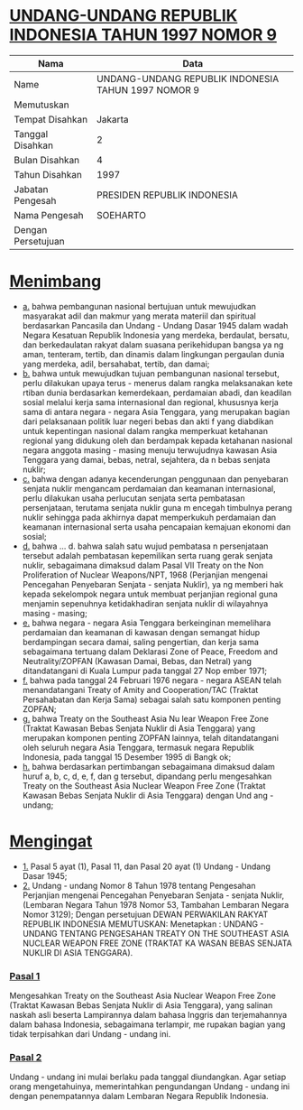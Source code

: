 # [UNDANG-UNDANG REPUBLIK INDONESIA TAHUN 1997 NOMOR 9](http://example.org/legal/document/uu/1997/9)

| Nama | Data |
| ------ | ----- |
|Name|UNDANG-UNDANG REPUBLIK INDONESIA TAHUN 1997 NOMOR 9|
|Memutuskan||
|Tempat Disahkan|Jakarta|
|Tanggal Disahkan|2|
|Bulan Disahkan|4|
|Tahun Disahkan|1997|
|Jabatan Pengesah|PRESIDEN REPUBLIK INDONESIA|
|Nama Pengesah|SOEHARTO|
|Dengan Persetujuan||
# [Menimbang](http://example.org/legal/document/uu/1997/9/menimbang)

* [a.](http://example.org/legal/document/uu/1997/9/menimbang/point/a) bahwa pembangunan nasional bertujuan untuk mewujudkan masyarakat adil dan makmur yang merata materiil dan spiritual berdasarkan Pancasila dan Undang - Undang Dasar 1945 dalam wadah Negara Kesatuan Republik Indonesia yang merdeka, berdaulat, bersatu, dan berkedaulatan rakyat dalam suasana perikehidupan bangsa ya ng aman, tenteram, tertib, dan dinamis dalam lingkungan pergaulan dunia yang merdeka, adil, bersahabat, tertib, dan damai;
* [b.](http://example.org/legal/document/uu/1997/9/menimbang/point/b) bahwa untuk mewujudkan tujuan pembangunan nasional tersebut, perlu dilakukan upaya terus - menerus dalam rangka melaksanakan kete rtiban dunia berdasarkan kemerdekaan, perdamaian abadi, dan keadilan sosial melalui kerja sama internasional dan regional, khususnya kerja sama di antara negara - negara Asia Tenggara, yang merupakan bagian dari pelaksanaan politik luar negeri bebas dan akti f yang diabdikan untuk kepentingan nasional dalam rangka memperkuat ketahanan regional yang didukung oleh dan berdampak kepada ketahanan nasional negara anggota masing - masing menuju terwujudnya kawasan Asia Tenggara yang damai, bebas, netral, sejahtera, da n bebas senjata nuklir;
* [c.](http://example.org/legal/document/uu/1997/9/menimbang/point/c) bahwa dengan adanya kecenderungan penggunaan dan penyebaran senjata nuklir mengancam perdamaian dan keamanan internasional, perlu dilakukan usaha perlucutan senjata serta pembatasan persenjataan, terutama senjata nuklir guna m encegah timbulnya perang nuklir sehingga pada akhirnya dapat memperkukuh perdamaian dan keamanan internasional serta usaha pencapaian kemajuan ekonomi dan sosial;
* [d.](http://example.org/legal/document/uu/1997/9/menimbang/point/d) bahwa ... d. bahwa salah satu wujud pembatasa n persenjataan tersebut adalah pembatasan kepemilikan serta ruang gerak senjata nuklir, sebagaimana dimaksud dalam Pasal VII Treaty on the Non Proliferation of Nuclear Weapons/NPT, 1968 (Perjanjian mengenai Pencegahan Penyebaran Senjata - senjata Nuklir), ya ng memberi hak kepada sekelompok negara untuk membuat perjanjian regional guna menjamin sepenuhnya ketidakhadiran senjata nuklir di wilayahnya masing - masing;
* [e.](http://example.org/legal/document/uu/1997/9/menimbang/point/e) bahwa negara - negara Asia Tenggara berkeinginan memelihara perdamaian dan keamanan di kawasan dengan semangat hidup berdampingan secara damai, saling pengertian, dan kerja sama sebagaimana tertuang dalam Deklarasi Zone of Peace, Freedom and Neutrality/ZOPFAN (Kawasan Damai, Bebas, dan Netral) yang ditandatangani di Kuala Lumpur pada tanggal 27 Nop ember 1971;
* [f.](http://example.org/legal/document/uu/1997/9/menimbang/point/f) bahwa pada tanggal 24 Februari 1976 negara - negara ASEAN telah menandatangani Treaty of Amity and Cooperation/TAC (Traktat Persahabatan dan Kerja Sama) sebagai salah satu komponen penting ZOPFAN;
* [g.](http://example.org/legal/document/uu/1997/9/menimbang/point/g) bahwa Treaty on the Southeast Asia Nu lear Weapon Free Zone (Traktat Kawasan Bebas Senjata Nuklir di Asia Tenggara) yang merupakan komponen penting ZOPFAN lainnya, telah ditandatangani oleh seluruh negara Asia Tenggara, termasuk negara Republik Indonesia, pada tanggal 15 Desember 1995 di Bangk ok;
* [h.](http://example.org/legal/document/uu/1997/9/menimbang/point/h) bahwa berdasarkan pertimbangan sebagaimana dimaksud dalam huruf a, b, c, d, e, f, dan g tersebut, dipandang perlu mengesahkan Treaty on the Southeast Asia Nuclear Weapon Free Zone (Traktat Kawasan Bebas Senjata Nuklir di Asia Tenggara) dengan Und ang - undang;
# [Mengingat](http://example.org/legal/document/uu/1997/9/mengingat)

* [1.](http://example.org/legal/document/uu/1997/9/mengingat/point/0001) Pasal 5 ayat (1), Pasal 11, dan Pasal 20 ayat (1) Undang - Undang Dasar 1945;
* [2.](http://example.org/legal/document/uu/1997/9/mengingat/point/0002) Undang - undang Nomor 8 Tahun 1978 tentang Pengesahan Perjanjian mengenai Pencegahan Penyebaran Senjata - senjata Nuklir, (Lembaran Negara Tahun 1978 Nomor 53, Tambahan Lembaran Negara Nomor 3129); Dengan persetujuan DEWAN PERWAKILAN RAKYAT REPUBLIK INDONESIA MEMUTUSKAN: Menetapkan : UNDANG - UNDANG TENTANG PENGESAHAN TREATY ON THE SOUTHEAST ASIA NUCLEAR WEAPON FREE ZONE (TRAKTAT KA WASAN BEBAS SENJATA NUKLIR DI ASIA TENGGARA).

### [Pasal 1](http://example.org/legal/document/uu/1997/9/pasal/0001)
Mengesahkan Treaty on the Southeast Asia Nuclear Weapon Free Zone (Traktat Kawasan Bebas Senjata Nuklir di Asia Tenggara), yang salinan naskah asli beserta Lampirannya dalam bahasa Inggris dan terjemahannya dalam bahasa Indonesia, sebagaimana terlampir, me rupakan bagian yang tidak terpisahkan dari Undang - undang ini.


### [Pasal 2](http://example.org/legal/document/uu/1997/9/pasal/0002)
Undang - undang ini mulai berlaku pada tanggal diundangkan. Agar setiap orang mengetahuinya, memerintahkan pengundangan Undang - undang ini dengan penempatannya dalam Lembaran Negara Republik Indonesia.
